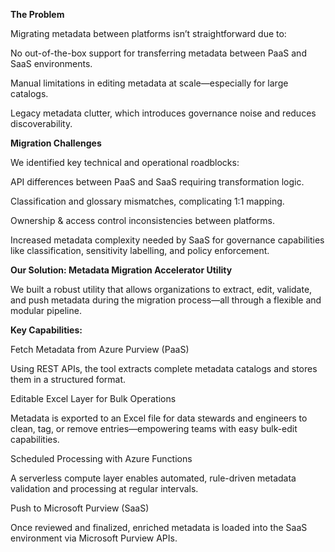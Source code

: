 **The Problem**

Migrating metadata between platforms isn’t straightforward due to:

No out-of-the-box support for transferring metadata between PaaS and SaaS environments.

Manual limitations in editing metadata at scale—especially for large catalogs.

Legacy metadata clutter, which introduces governance noise and reduces discoverability.


**Migration Challenges**

We identified key technical and operational roadblocks:

API differences between PaaS and SaaS requiring transformation logic.

Classification and glossary mismatches, complicating 1:1 mapping.

Ownership & access control inconsistencies between platforms.

Increased metadata complexity needed by SaaS for governance capabilities like classification, sensitivity labelling, and policy enforcement.

**Our Solution: Metadata Migration Accelerator Utility**

We built a robust utility that allows organizations to extract, edit, validate, and push metadata during the migration process—all through a flexible and modular pipeline.

**Key Capabilities:**

Fetch Metadata from Azure Purview (PaaS)

Using REST APIs, the tool extracts complete metadata catalogs and stores them in a structured format.

Editable Excel Layer for Bulk Operations

Metadata is exported to an Excel file for data stewards and engineers to clean, tag, or remove entries—empowering teams with easy bulk-edit capabilities.

Scheduled Processing with Azure Functions

A serverless compute layer enables automated, rule-driven metadata validation and processing at regular intervals.

Push to Microsoft Purview (SaaS)

Once reviewed and finalized, enriched metadata is loaded into the SaaS environment via Microsoft Purview APIs.
